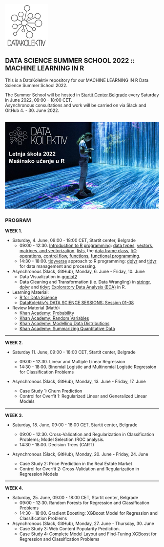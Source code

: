 ![](DK_Logo_White_150.png)
## DATA SCIENCE SUMMER SCHOOL 2022 :: MACHINE LEARNING IN R
This is a DataKolektiv repository for our MACHINE LEARNING IN R Data Science Summer School 2022.

The Summer School will be hosted in [Startit Center Belgrade](https://startit.rs/beograd/) every Saturday in June 2022, 09:00 - 18:00 CET.<br>Asynchronous consultations and work will be carried on via Slack and GitHub 4. - 30. June 2022.

![Data Science Summer School 2022](dsss2022_startit_add.jpg)
---

### PROGRAM

**WEEK 1.**

- Saturday, 4. June, 09:00 - 18:00 CET, Startit center, Belgrade
   - 09:00 - 12:30. [Introduction to R programming](https://www.youtube.com/playlist?list=PLjgj6kdf_snYBkIsWQYcYtUZiDpam7ygg): [data types](https://youtu.be/SkZE15wANCM), [vectors, matrices, and vectorization](https://youtu.be/2TcPAZOyV0U), [lists](https://youtu.be/SsOs8Dddk-A), the [data.frame class](https://youtu.be/qisuPBbJe3U), [I/O operations](https://youtu.be/oRaPjJefoTo), [control flow](https://youtu.be/h2zPmHhzmzo), [functions](https://youtu.be/p8tAQx7ijXE), [functional programming](https://youtu.be/34sbvhr_pm8).
   - 14:30 - 18:00. [tidyverse](https://www.tidyverse.org/) approach to R programming: [dplyr](https://dplyr.tidyverse.org/) and [tidyr](https://tidyr.tidyverse.org/) for data management and processing.<br>
- Asynchronous (Slack, GitHub), Monday, 6. June - Friday, 10. June
   - Data Visualization in [ggplot2](https://ggplot2.tidyverse.org/)
   - Data Cleaning and Transformation (i.e. Data Wrangling) in [stringr](https://stringr.tidyverse.org/), [dplyr](https://dplyr.tidyverse.org/) and [tidyr](https://tidyr.tidyverse.org/); [Exploratory Data Analysis (EDA)](http://datakolektiv.com/app_direct/introdsnontech/IntroDataScience_NonTech_S06.nb.html) in R.
- Learning Material: 
   - [R for Data Science](https://r4ds.had.co.nz/)
   - [DataKolektiv's DATA SCIENCE SESSIONS: Session 01-08](http://datakolektiv.com/app_direct/introdsnontech/)
- Review Material (Math):
   - [Khan Academy: Probability](https://www.khanacademy.org/math/statistics-probability/probability-library)
   - [Khan Academy: Random Variables](https://www.khanacademy.org/math/statistics-probability/random-variables-stats-library)
   - [Khan Academy: Modelling Data Distributions](https://www.khanacademy.org/math/statistics-probability/modeling-distributions-of-data)
   - [Khan Academy: Summarizing Quantitative Data](https://www.khanacademy.org/math/statistics-probability/summarizing-quantitative-data)

---

**WEEK 2.**

- Saturday 11. June, 09:00 - 18:00 CET, Startit center, Belgrade

   - 09:00 - 12:30. Linear and Multiple Linear Regression
   - 14:30 - 18:00. Binomial Logistic and Multinomial Logistic Regression for Classification Problems
- Asynchronous (Slack, GitHub), Monday, 13. June - Friday, 17. June
   - Case Study 1: Churn Prediction
   - Control for Overfit 1: Regularized Linear and Generalized Linear Models

--- 

**WEEK 3.**

- Saturday, 18. June, 09:00 - 18:00 CET, Startit center, Belgrade

   - 09:00 - 12:30. Cross-Validation and Regularization in Classification Problems; Model Selection (ROC analysis.
   - 14:30 - 18:00. Decision Trees (CART)
- Asynchronous (Slack, GitHub), Monday, 20. June - Friday, 24. June
   - Case Study 2: Price Prediction in the Real Estate Market
   - Control for Overfit 2: Cross-Validation and Regularization in Regression Models

---

**WEEK 4.**

- Saturday, 25. June, 09:00 - 18:00 CET, Startit center, Belgrade
   - 09:00 - 12:30. Random Forests for Regression and Classification Problems
   - 14:30 - 18:00. Gradient Boosting: XGBoost Model for Regression and Classification Problems
- Asynchronous (Slack, GitHub), Monday, 27. June - Thursday, 30. June
   - Case Study 3: Web Content Popularity Prediction.
   - Case Study 4: Complete Model Layout and Find-Tuning XGBoost for Regression and Classification Problems 
